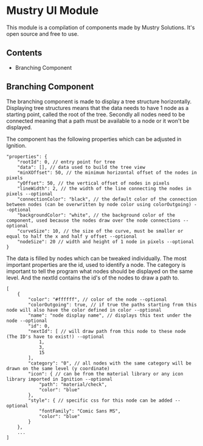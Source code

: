# Mustry UI Module

This module is a compilation of components made by Mustry Solutions. It's open source and free to use.

## Contents

- Branching Component

## Branching Component

The branching component is made to display a tree structure horizontally. Displaying tree structures means that the data needs to have 1 node as a starting point, called the root of the tree. Secondly all nodes need to be connected meaning that a path must be available to a node or it won't be displayed.

The component has the following properties which can be adjusted in Ignition.

```JSON5
"properties": {
    "rootId": 0, // entry point for tree
    "data": [], // data used to build the tree view
    "minXOffset": 50, // the minimum horizontal offset of the nodes in pixels
    "yOffset": 50, // the vertical offset of nodes in pixels
    "lineWidth": 2, // the width of the line connecting the nodes in pixels --optional
    "connectionColor": "black", // the default color of the connection between nodes (can be overwritten by node color using colorOutgoing) --optional
    "backgroundColor": "white", // the background color of the component, used because the nodes draw over the node connections --optional
    "curveSize": 10, // the size of the curve, must be smaller or equal to half the x and half y offset --optional
    "nodeSize": 20 // width and height of 1 node in pixels --optional
}
```

The data is filled by nodes which can be tweaked individually. The most important properties are the id, used to identify a node. The category is important to tell the program what nodes should be displayed on the same level. And the nextId contains the id's of the nodes to draw a path to.

```JSON5
[
    {
        "color": "#ffffff", // color of the node --optional
        "colorOutgoing": true, // if true the paths starting from this node will also have the color defined in color --optional
        "name": "node display name", // displays this text under the node --optional
        "id": 0,
        "nextId": [ // will draw path from this node to these node (The ID's have to exist!) --optional
            1,
            3,
            15
        ],
        "category": "0", // all nodes with the same category will be drawn on the same level (y coordinate)
        "icon": { // can be from the material library or any icon library imported in Ignition --optional
            "path": "material/check",
            "color": "blue"
        },
        "style": { // specific css for this node can be added --optional
            "fontFamily": "Comic Sans MS",
            "color": "blue"
        }
    },
    ...
]
```
